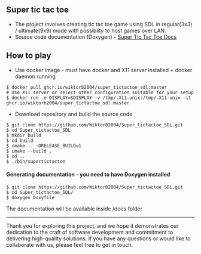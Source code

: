 ## Super tic tac toe
- The project involves creating tic tac toe game using SDL in regular(3x3) / ultimate(9x9) mode with possiblity to host games over LAN. <br>
- Source code documentation (Doxygen) - [Super Tic Tac Toe Docs](https://wiktorb2004.github.io/Super_tictactoe_SDL/)

## How to play

- Use docker image - must have docker and X11 server installed + docker daemon running
```
$ docker pull ghcr.io/wiktorb2004/super_tictactoe_sdl:master
# Use X11 server or select other configuration suitable for your setup
$ docker run -e DISPLAY=$DISPLAY -v /tmp/.X11-unix:/tmp/.X11-unix -it ghcr.io/wiktorb2004/super_tictactoe_sdl:master 
``` 
- Download repository and build the source code
```
$ git clone https://github.com/WiktorB2004/Super_tictactoe_SDL.git
$ cd Super_tictactoe_SDL
$ mkdir build
$ cd build
$ cmake .. -DRELEASE_BUILD=1
$ cmake --build .
$ cd ..
$ ./bin/supertictactoe
```

#### Generating documentation - you need to have Doxygen installed

```
$ git clone https://github.com/WiktorB2004/Super_tictactoe_SDL.git
$ cd Super_tictactoe_SDL/
$ doxygen Doxyfile
```
The documentation will be available inside /docs folder

- - - -
Thank you for exploring this project, and we hope it demonstrates our dedication to the craft of software development and commitment to delivering high-quality solutions. If you have any questions or would like to collaborate with us, please feel free to get in touch.
